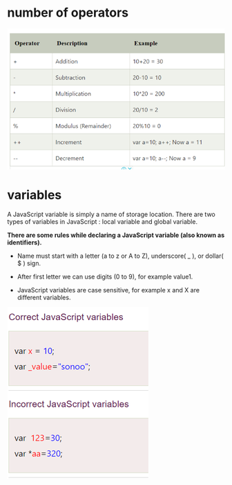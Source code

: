# number of operators
![image of operators](./image/Screenshot%202023-03-12%20143351.png)

# variables
A JavaScript variable is simply a name of storage location. There are two types of variables in JavaScript : local variable and global variable.

**There are some rules while declaring a JavaScript variable (also known as identifiers).**

- Name must start with a letter (a to z or A to Z), underscore( _ ), or dollar( $ ) sign.

- After first letter we can use digits (0 to 9), for example value1.

- JavaScript variables are case sensitive, for example x and X are different variables.

![image](./image/image%202.png)

